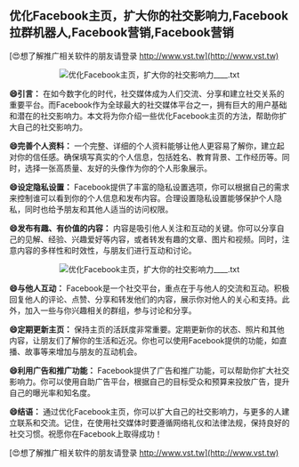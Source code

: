 ## **优化Facebook主页，扩大你的社交影响力,Facebook拉群机器人,Facebook营销,Facebook营销**

[😍想了解推广相关软件的朋友请登录 http://www.vst.tw](http://www.vst.tw)

 <center><img src="https://vst.tw/MP4/tuiguang/png/3.png" alt="优化Facebook主页，扩大你的社交影响力____.txt"></center>

**😄引言：**
在如今数字化的时代，社交媒体成为人们交流、分享和建立社交关系的重要平台。而Facebook作为全球最大的社交媒体平台之一，拥有巨大的用户基础和潜在的社交影响力。本文将为你介绍一些优化Facebook主页的方法，帮助你扩大自己的社交影响力。

**😄完善个人资料：**
一个完整、详细的个人资料能够让他人更容易了解你，建立起对你的信任感。确保填写真实的个人信息，包括姓名、教育背景、工作经历等。同时，选择一张高质量、友好的头像作为你的个人形象展示。

**😄设定隐私设置：**
Facebook提供了丰富的隐私设置选项，你可以根据自己的需求来控制谁可以看到你的个人信息和发布内容。合理设置隐私设置能够保护个人隐私，同时也给予朋友和其他人适当的访问权限。

**😄发布有趣、有价值的内容：**
内容是吸引他人关注和互动的关键。你可以分享自己的见解、经验、兴趣爱好等内容，或者转发有趣的文章、图片和视频。同时，注意内容的多样性和时效性，与朋友们进行互动和讨论。

 <center><img src="https://vst.tw/MP4/tuiguang/png/6.png" alt="优化Facebook主页，扩大你的社交影响力____.txt"></center>

**😄与他人互动：**
Facebook是一个社交平台，重点在于与他人的交流和互动。积极回复他人的评论、点赞、分享和转发他们的内容，展示你对他人的关心和支持。此外，加入一些与你兴趣相关的群组，参与讨论和分享。

**😄定期更新主页：**
保持主页的活跃度非常重要。定期更新你的状态、照片和其他内容，让朋友们了解你的生活和近况。你也可以使用Facebook提供的功能，如直播、故事等来增加与朋友的互动机会。

**😄利用广告和推广功能：**
Facebook提供了广告和推广功能，可以帮助你扩大社交影响力。你可以使用自助广告平台，根据自己的目标受众和预算来投放广告，提升自己的曝光率和知名度。

**😄结语：**
通过优化Facebook主页，你可以扩大自己的社交影响力，与更多的人建立联系和交流。记住，在使用社交媒体时要遵循网络礼仪和法律法规，保持良好的社交习惯。祝愿你在Facebook上取得成功！

[😍想了解推广相关软件的朋友请登录 http://www.vst.tw](http://www.vst.tw)



